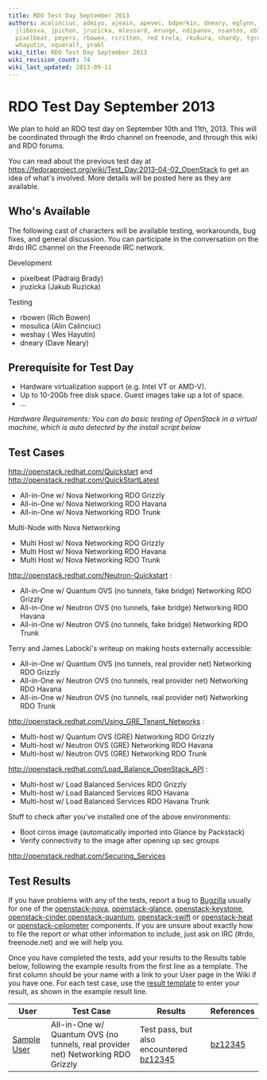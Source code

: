 ```yaml
---
title: RDO Test Day September 2013
authors: acalinciuc, admiyo, ajeain, apevec, bdperkin, dneary, eglynn, hateya, ichavero,
  jlibosva, jpichon, jruzicka, mlessard, mrunge, ndipanov, nsantos, oblaut, otherwiseguy,
  pixelbeat, pmyers, rbowen, rcritten, red trela, rkukura, shardy, tgraf, vaneldik,
  whayutin, xqueralt, yrabl
wiki_title: RDO Test Day September 2013
wiki_revision_count: 74
wiki_last_updated: 2013-09-11
---
```


# RDO Test Day September 2013

We plan to hold an RDO test day on September 10th and 11th, 2013. This will be coordinated through the #rdo channel on freenode, and through this wiki and RDO forums.

You can read about the previous test day at <https://fedoraproject.org/wiki/Test_Day:2013-04-02_OpenStack> to get an idea of what's involved. More details will be posted here as they are available.

## Who's Available

The following cast of characters will be available testing, workarounds, bug fixes, and general discussion. You can participate in the conversation on the #rdo IRC channel on the Freenode IRC network.

Development

*   pixelbeat (Pádraig Brady)
*   jruzicka (Jakub Ruzicka)

Testing

*   rbowen (Rich Bowen)
*   mosulica (Alin Calinciuc)
*   weshay ( Wes Hayutin)
*   dneary (Dave Neary)

## Prerequisite for Test Day

*   Hardware virtualization support (e.g. Intel VT or AMD-V).
*   Up to 10-20Gb free disk space. Guest images take up a lot of space.
*   ...

*Hardware Requirements: You can do basic testing of OpenStack in a virtual machine, which is auto detected by the install script below*

## Test Cases

<http://openstack.redhat.com/Quickstart> and <http://openstack.redhat.com/QuickStartLatest>

*   All-in-One w/ Nova Networking RDO Grizzly
*   All-in-One w/ Nova Networking RDO Havana
*   All-in-One w/ Nova Networking RDO Trunk

Multi-Node with Nova Networking

*   Multi Host w/ Nova Networking RDO Grizzly
*   Multi Host w/ Nova Networking RDO Havana
*   Multi Host w/ Nova Networking RDO Trunk

<http://openstack.redhat.com/Neutron-Quickstart> :

*   All-in-One w/ Quantum OVS (no tunnels, fake bridge) Networking RDO Grizzly
*   All-in-One w/ Neutron OVS (no tunnels, fake bridge) Networking RDO Havana
*   All-in-One w/ Neutron OVS (no tunnels, fake bridge) Networking RDO Trunk

Terry and James Labocki's writeup on making hosts externally accessible:

*   All-in-One w/ Quantum OVS (no tunnels, real provider net) Networking RDO Grizzly
*   All-in-One w/ Neutron OVS (no tunnels, real provider net) Networking RDO Havana
*   All-in-One w/ Neutron OVS (no tunnels, real provider net) Networking RDO Trunk

<http://openstack.redhat.com/Using_GRE_Tenant_Networks> :

*   Multi-host w/ Quantum OVS (GRE) Networking RDO Grizzly
*   Multi-host w/ Neutron OVS (GRE) Networking RDO Havana
*   Multi-host w/ Neutron OVS (GRE) Networking RDO Trunk

<http://openstack.redhat.com/Load_Balance_OpenStack_API> :

*   Multi-host w/ Load Balanced Services RDO Grizzly
*   Multi-host w/ Load Balanced Services RDO Havana
*   Multi-host w/ Load Balanced Services RDO Havana Trunk

Stuff to check after you've installed one of the above environments:

*   Boot cirros image (automatically imported into Glance by Packstack)
*   Verify connectivity to the image after opening up sec groups

<http://openstack.redhat.com/Securing_Services>

## Test Results

If you have problems with any of the tests, report a bug to [Bugzilla](https://bugzilla.redhat.com) usually for one of the [openstack-nova](https://bugzilla.redhat.com/enter_bug.cgi?product=RDO&version=18&component=openstack-nova), [openstack-glance](https://bugzilla.redhat.com/enter_bug.cgi?product=RDO&version=18&component=openstack-glance), [openstack-keystone](https://bugzilla.redhat.com/enter_bug.cgi?product=RDO&version=18&component=openstack-keystone), [openstack-cinder](https://bugzilla.redhat.com/enter_bug.cgi?product=RDO&version=18&component=openstack-cinder),[openstack-quantum](https://bugzilla.redhat.com/enter_bug.cgi?product=RDO&version=18&component=openstack-quantum), [openstack-swift](https://bugzilla.redhat.com/enter_bug.cgi?product=RDO&version=18&component=openstack-swift) or [openstack-heat](https://bugzilla.redhat.com/enter_bug.cgi?product=RDO&version=18&component=openstack-heat) or [openstack-ceilometer](https://bugzilla.redhat.com/enter_bug.cgi?product=RDO&version=18&component=openstack-ceilometer) components. If you are unsure about exactly how to file the report or what other information to include, just ask on IRC (#rdo, freenode.net) and we will help you.

Once you have completed the tests, add your results to the Results table below, following the example results from the first line as a template. The first column should be your name with a link to your User page in the Wiki if you have one. For each test case, use the [result template](Template:result) to enter your result, as shown in the example result line.

| User                                      | Test Case                                                                        | Results                                                       | References                    |
|-------------------------------------------|----------------------------------------------------------------------------------|---------------------------------------------------------------|-------------------------------|
| [Sample User](User:SampleUser) | All-in-One w/ Quantum OVS (no tunnels, real provider net) Networking RDO Grizzly | Test pass, but also encountered [bz12345](bz12345) | [bz12345](bz12345) |
